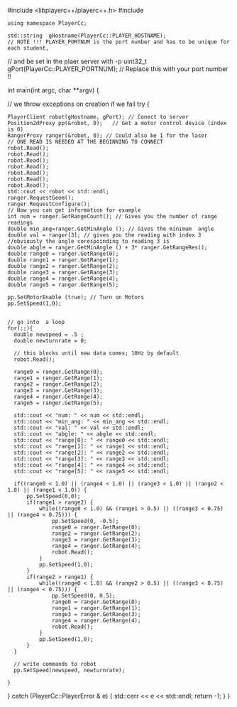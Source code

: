 #include <libplayerc++/playerc++.h>
#include <iostream>

    using namespace PlayerCc;

    std::string  gHostname(PlayerCc::PLAYER_HOSTNAME);
    // NOTE !!! PLAYER_PORTNUM is the port number and has to be unique for each student,
   // and be set in the plaer server with -p
    uint32_t        gPort(PlayerCc::PLAYER_PORTNUM); // Replace this with your port number !!


int main(int argc, char **argv)
{

  // we throw exceptions on creation if we fail
  try {

    PlayerClient robot(gHostname, gPort); // Conect to server
    Position2dProxy pp(&robot, 0);   // Get a motor control device (index is 0)
    RangerProxy ranger(&robot, 0); // Could also be 1 for the laser
    // ONE READ IS NEEDED AT THE BEGINNING TO CONNECT
    robot.Read();
    robot.Read();
    robot.Read();
    robot.Read();
    robot.Read();
    robot.Read();
    robot.Read();
    std::cout << robot << std::endl;
    ranger.RequestGeom();
    ranger.RequestConfigure();
    // Now you can get information for example
    int num = ranger.GetRangeCount(); // Gives you the number of range readings
    double min_ang=ranger.GetMinAngle (); // Gives the minimum  angle
    double val = ranger[3]; // gives you the reading with index 3
    //obviously the angle corespoinding to reading 3 is 
    double abgle = ranger.GetMinAngle () + 3* ranger.GetRangeRes();
    double range0 = ranger.GetRange(0);
    double range1 = ranger.GetRange(1);
    double range2 = ranger.GetRange(2);
    double range3 = ranger.GetRange(3);
    double range4 = ranger.GetRange(4);
    double range5 = ranger.GetRange(5);

    pp.SetMotorEnable (true); // Turn on Motors
    pp.SetSpeed(1,0);


    // go into  a loop
    for(;;){
      double newspeed = .5 ;
      double newturnrate = 0;

      // this blocks until new data comes; 10Hz by default
      robot.Read();
    
      range0 = ranger.GetRange(0);
      range1 = ranger.GetRange(1);
      range2 = ranger.GetRange(2);
      range3 = ranger.GetRange(3);
      range4 = ranger.GetRange(4);
      range5 = ranger.GetRange(5);

      std::cout << "num: " << num << std::endl;
      std::cout << "min_ang: " << min_ang << std::endl;
      std::cout << "val: " << val << std::endl;
      std::cout << "abgle: " << abgle << std::endl;
      std::cout << "range[0]: " << range0 << std::endl;
      std::cout << "range[1]: " << range1 << std::endl;
      std::cout << "range[2]: " << range2 << std::endl;
      std::cout << "range[3]: " << range3 << std::endl;
      std::cout << "range[4]: " << range4 << std::endl;
      std::cout << "range[5]: " << range5 << std::endl;
      
      if((range0 < 1.0) || (range4 < 1.0) || (range3 < 1.0) || (range2 < 1.0) || (range1 < 1.0)) {
          pp.SetSpeed(0,0);
          if(range1 > range2) {
              while((range0 < 1.0) && (range1 > 0.5) || ((range3 < 0.75) || (range4 < 0.75))) {
                  pp.SetSpeed(0, -0.5);
                  range0 = ranger.GetRange(0);
                  range2 = ranger.GetRange(2);
                  range3 = ranger.GetRange(3);
                  range4 = ranger.GetRange(4);
                  robot.Read();
              }
              pp.SetSpeed(1,0);
          }
          if(range2 > range1) {
              while((range0 < 1.0) && (range2 > 0.5) || ((range3 < 0.75) || (range4 < 0.75))) {
                  pp.SetSpeed(0, 0.5);
                  range0 = ranger.GetRange(0);
                  range1 = ranger.GetRange(1);
                  range3 = ranger.GetRange(3);
                  range4 = ranger.GetRange(4);
                  robot.Read();
              }
              pp.SetSpeed(1,0);
          }
      }

      // write commands to robot
      pp.SetSpeed(newspeed, newturnrate);

    }
  }
  catch (PlayerCc::PlayerError & e) {
    std::cerr << e << std::endl;
    return -1;
  }
}
